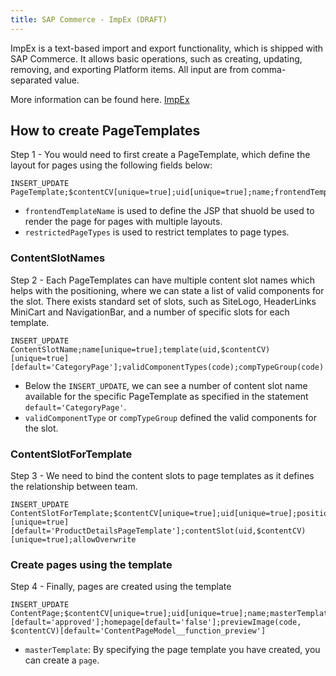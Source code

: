 ```yaml
---
title: SAP Commerce - ImpEx (DRAFT)
---
```


ImpEx is a text-based import and export functionality, which is shipped with SAP Commerce. It allows basic operations, such as creating, updating, removing, and exporting Platform items. All input are from comma-separated value.

More information can be found here. 
[ImpEx](https://help.sap.com/viewer/50c996852b32456c96d3161a95544cdb/6.2.0.0/en-US/8bee5297866910149854898187b16c96.html)

## How to create PageTemplates

Step 1 - You would need to first create a PageTemplate, which define the layout for pages using the following fields below:

```
INSERT_UPDATE PageTemplate;$contentCV[unique=true];uid[unique=true];name;frontendTemplateName;restrictedPageTypes(code);active[default=true]
```

- `frontendTemplateName` is used to define the JSP that shuold be used to render the page for pages with multiple layouts.
- `restrictedPageTypes` is used to restrict templates to page types.


### ContentSlotNames

Step 2 - Each PageTemplates can have multiple content slot names which helps with the positioning, where we can state a list of valid components for the slot.
There exists standard set of slots, such as SiteLogo, HeaderLinks MiniCart and NavigationBar, and a number of specific slots for each template.

```
INSERT_UPDATE ContentSlotName;name[unique=true];template(uid,$contentCV)[unique=true][default='CategoryPage'];validComponentTypes(code);compTypeGroup(code)
```

- Below the `INSERT_UPDATE`, we can see a number of content slot name available for the specific PageTemplate as specified in the statement `default='CategoryPage'`.
- `validComponentType` or `compTypeGroup` defined the valid components for the slot.

### ContentSlotForTemplate

Step 3 - We need to bind the content slots to page templates as it defines the relationship between team.

```
INSERT_UPDATE ContentSlotForTemplate;$contentCV[unique=true];uid[unique=true];position[unique=true];pageTemplate(uid,$contentCV)[unique=true][default='ProductDetailsPageTemplate'];contentSlot(uid,$contentCV)[unique=true];allowOverwrite
```

### Create pages using the template

Step 4 - Finally, pages are created using the template

```
INSERT_UPDATE ContentPage;$contentCV[unique=true];uid[unique=true];name;masterTemplate(uid,$contentCV);label;defaultPage[default='true'];approvalStatus(code)[default='approved'];homepage[default='false'];previewImage(code, $contentCV)[default='ContentPageModel__function_preview']
```

- `masterTemplate`: By specifying the page template you have created, you can create a `page`.